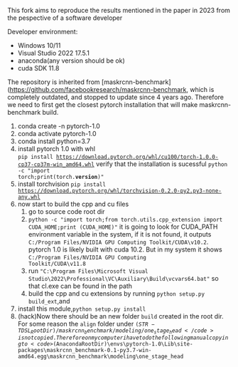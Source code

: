 This fork aims to reproduce the results mentioned in the paper in 2023 from the pespective of a software developer


Developer environment:
* Windows 10/11
* Visual Studio 2022 17.5.1
* anaconda(any version should be ok)
* cuda SDK 11.8

The repository is inherited from [maskrcnn-benchmark](https://github.com/facebookresearch/maskrcnn-benchmark, which is completely outdated, and stopped to update since 4 years ago. Therefore we need to first get the closest pytorch installation that will make maskrcnn-benchmark build.

1. conda create -n pytorch-1.0
2. conda activate pytorch-1.0
2. conda install python=3.7
4. install pytorch 1.0 with whl  
    <code>pip install https://download.pytorch.org/whl/cu100/torch-1.0.0-cp37-cp37m-win_amd64.whl</code>
    verify that the installation is sucessful
    <code>python -c "import torch;print(torch.__version__)"</code>
5. install torchvision
    <code>pip install https://download.pytorch.org/whl/torchvision-0.2.0-py2.py3-none-any.whl</code>
6. now start to build the cpp and cu files
   1. go to source code root dir
   2.  <code>python -c "import torch;from torch.utils.cpp_extension import CUDA_HOME;print (CUDA_HOME)"</code> it is going to look for CUDA_PATH environment variable in the system, if it is not found, it outputs <code>C:/Program Files/NVIDIA GPU Computing Toolkit/CUDA\v10.2</code>.  pytorch 1.0 is likely built with cuda 10.2. But in my system it shows <code>C:/Program Files/NVIDIA GPU Computing Toolkit/CUDA\v11.8</code>
   3. run <code>"C:\Program Files\Microsoft Visual Studio\2022\Professional\VC\Auxiliary\Build\vcvars64.bat"</code> so that cl.exe can be found in the path
   4. build the cpp and cu extensions by running <code>python setup.py build_ext</code>,and 
7. install this module,<code>python setup.py install</code>
8. (hack)Now there should be an new folder <code>build</code> created in the root dir. For some reason the <code>align</code> folder under <code>$(STR-TDSL_RootDir)/maskrcnn_benchmark/modeling/one_stage_head</code> is not copied. Therefore on my computer i have to do the following manual copying to <code>$(AnacondaRootDir)\envs\pytorch-1.0\Lib\site-packages\maskrcnn_benchmark-0.1-py3.7-win-amd64.egg\maskrcnn_benchmark\modeling\one_stage_head</code>

